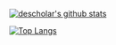 [![descholar's github stats](https://github-readme-stats.vercel.app/api?username=descholar-ceo&show_icons=true&theme=dark)](https://github.com/descholar-ceo/github-readme-stats)

[![Top Langs](https://github-readme-stats.vercel.app/api/top-langs/?username=descholar-ceo&show_icons=true&theme=dark&layout=compact)](https://github.com/descholar-ceo/github-readme-stats)
